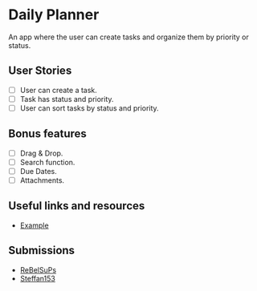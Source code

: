 # Daily Planner

An app where the user can create tasks and organize them by priority or status.

## User Stories

-   [ ] User can create a task.
-   [ ] Task has status and priority.
-   [ ] User can sort tasks by status and priority.

## Bonus features

-   [ ] Drag & Drop.
-   [ ] Search function.
-   [ ] Due Dates.
-   [ ] Attachments.

## Useful links and resources

-   [Example](https://react-trello-clone.netlify.app/)

## Submissions

-   [ReBelSuPs](https://dailyplanner.netlify.app/)
-   [Steffan153](https://dailyplanner17.netlify.app/)
